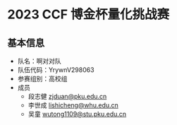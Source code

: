 # 2023 CCF 博金杯量化挑战赛

## 基本信息
- 队名：啊对对队
- 队伍代码：YrywnV298063
- 参赛组别：高校组
- 成员
  - 段志健 zjduan@pku.edu.cn
  - 李世成 lishicheng@whu.edu.cn
  - 吴童 wutong1109@stu.pku.edu.cn


